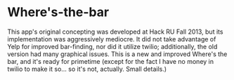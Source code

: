 Where's-the-bar
==============
This app's original concepting was developed at Hack RU Fall 2013, but its implementation was aggressively mediocre. It did not take advantage of Yelp for improved bar-finding, nor did it utilize twilio; additionally, the old version had many graphical issues. This is a new and improved Where's the bar, and it's ready for primetime (except for the fact I have no money in twilio to make it so... so it's not, actually. Small details.)
